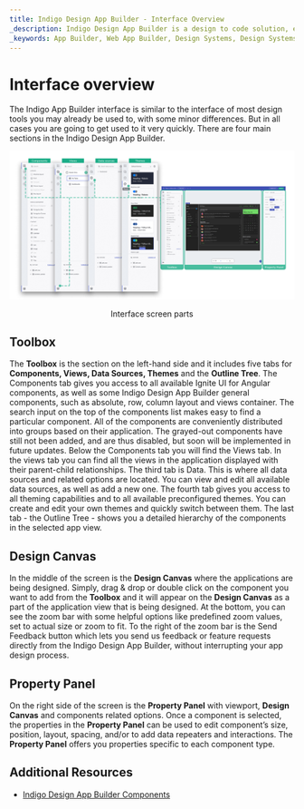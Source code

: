 ```yaml
---
title: Indigo Design App Builder - Interface Overview
_description: Indigo Design App Builder is a design to code solution, enabling design and development teams to quickly and easily design and build real web applications.
_keywords: App Builder, Web App Builder, Design Systems, Design Systems UX, UI kit, Sketch, Ignite UI for Angular, Sketch to Angular, Angular, Angular Design System, Export code from Sketch, Design Kits for Angular, Sketch UI kits
---
```


# Interface overview 

The Indigo App Builder interface is similar to the interface of most design tools you may already be used to, with some minor differences. But in all cases you are going to get used to it very quickly.
There are four main sections in the Indigo Design App Builder.


<img class="responsive-img" src="../images/interface-parts-Indigo-Design-App-Builder.png" srcset="../images/interface-parts-Indigo-Design-App-Builder-@2x.png 2x" />
<p style="text-align:center;">Interface screen parts</p>

## Toolbox 

The **Toolbox** is the section on the left-hand side and it includes five tabs for **Components, Views, Data Sources, Themes** and the **Outline Tree**. The Components tab gives you access to all available Ignite UI for Angular components, as well as some Indigo Design App Builder general components, such as absolute, row, column layout and views container. The search input on the top of the components list makes easy to find a particular component. All of the components are conveniently distributed into groups based on their application. The grayed-out components have still not been added, and are thus disabled, but soon will be implemented in future updates. Below the Components tab you will find the Views tab. In the views tab you can find all the views in the application displayed with their parent-child relationships. The third tab is Data. This is where all data sources and related options are located. You can view and edit all available data sources, as well as add a new one. The fourth tab gives you access to all theming capabilities and to all available preconfigured themes. You can create and edit your own themes and quickly switch between them. The last tab - the Outline Tree - shows you a detailed hierarchy of the components in the selected app view.

## Design Canvas

In the middle of the screen is the **Design Canvas** where the applications are being designed. Simply, drag & drop or double click on the component you want to add from the **Toolbox** and it will appear on the **Design Canvas** as a part of the application view that is being designed. At the bottom, you can see the zoom bar with some helpful options like predefined zoom values, set to actual size or zoom to fit. To the right of the zoom bar is the Send Feedback button which lets you send us feedback or feature requests directly from the Indigo Design App Builder, without interrupting your app design process.  


## Property Panel

On the right side of the screen is the **Property Panel** with viewport, **Design Canvas** and components related options. Once a component is selected, the properties in the **Property Panel** can be used to edit component’s size, position, layout, spacing, and/or to add data repeaters and interactions. The **Property Panel** offers you properties specific to each component type.


## Additional Resources
<div class="divider--half"></div>

* [Indigo Design App Builder Components](indigo-design-app-builder-components.md)